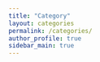 ```yaml
---
title: "Category"
layout: categories
permalink: /categories/
author_profile: true
sidebar_main: true
---
```

  
